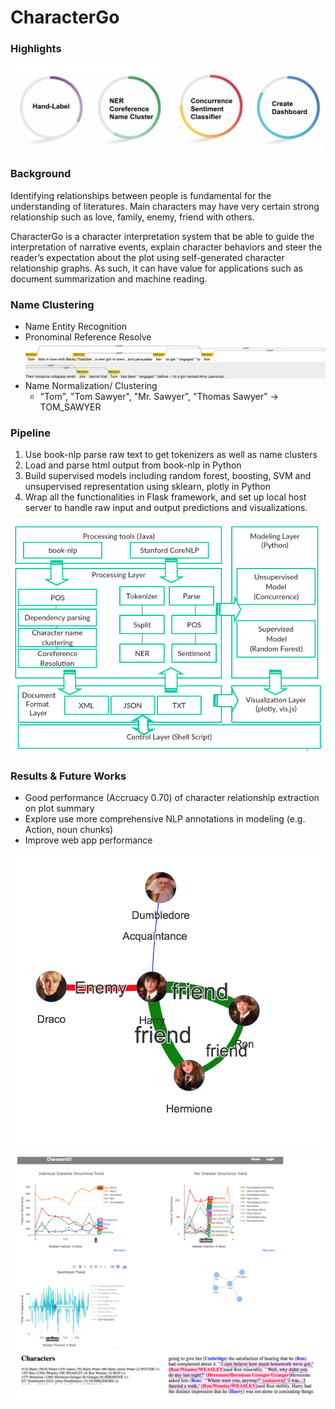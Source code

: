 # CharacterGo

### Highlights
![img](img/methods.png)
### Background

Identifying relationships between people is fundamental for the understanding of literatures. Main characters may have very certain strong relationship such as love, family, enemy, friend with others.

CharacterGo is a character interpretation system that be able to guide the interpretation of narrative events, explain character behaviors and steer the reader’s expectation about the plot using self-generated character relationship graphs. As such, it can have value for applications such as document summarization and machine reading.



### Name Clustering
- Name Entity Recognition
- Pronominal Reference Resolve
![img](img/coref.png)
- Name Normalization/ Clustering    
  - "Tom", "Tom Sawyer", "Mr. Sawyer", "Thomas Sawyer" -> TOM_SAWYER




### Pipeline
1. Use book-nlp parse raw text to get tokenizers as well as name clusters
2. Load and parse html output from book-nlp in Python
3. Build supervised models including random forest, boosting, SVM and unsupervised representation using sklearn, plotly in Python
4. Wrap all the functionalities in Flask framework, and set up local host server to handle raw input and output predictions and visualizations.

![img](img/system.png)


### Results & Future Works

- Good performance (Accruacy 0.70) of character relationship extraction on plot summary
- Explore use more comprehensive NLP annotations in modeling (e.g. Action, noun chunks)
- Improve web app performance

![img](img/relationship_graph1.png)

![img](img/web_app.png)
